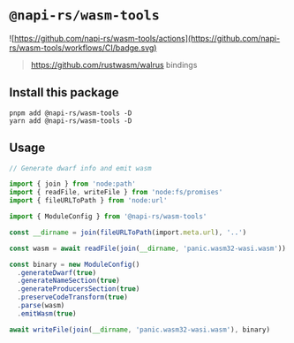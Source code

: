 # `@napi-rs/wasm-tools`

![https://github.com/napi-rs/wasm-tools/actions](https://github.com/napi-rs/wasm-tools/workflows/CI/badge.svg)

> https://github.com/rustwasm/walrus bindings

## Install this package

```
pnpm add @napi-rs/wasm-tools -D
yarn add @napi-rs/wasm-tools -D
```

## Usage

```ts
// Generate dwarf info and emit wasm

import { join } from 'node:path'
import { readFile, writeFile } from 'node:fs/promises'
import { fileURLToPath } from 'node:url'

import { ModuleConfig } from '@napi-rs/wasm-tools'

const __dirname = join(fileURLToPath(import.meta.url), '..')

const wasm = await readFile(join(__dirname, 'panic.wasm32-wasi.wasm'))

const binary = new ModuleConfig()
  .generateDwarf(true)
  .generateNameSection(true)
  .generateProducersSection(true)
  .preserveCodeTransform(true)
  .parse(wasm)
  .emitWasm(true)

await writeFile(join(__dirname, 'panic.wasm32-wasi.wasm'), binary)
```
